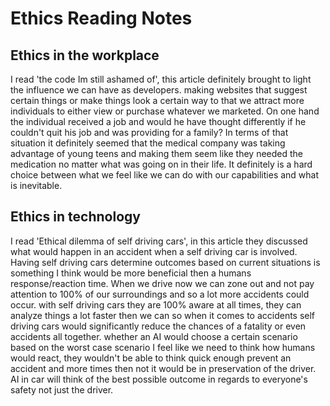# Ethics Reading Notes

## Ethics in the workplace

I read 'the code Im still ashamed of', this article definitely brought to light the influence we can have as developers. making websites that suggest certain things or make things look a certain way to that we attract more individuals to either view or purchase whatever we marketed. On one hand the individual received a job and would he have thought differently if he couldn't quit his job and was providing for a family? In terms  of that situation it definitely seemed that the medical company was taking advantage of young teens and making them seem like they needed the medication no matter what was going on in their life. It definitely is a hard choice between what we feel like we can do with our capabilities and what is inevitable.

## Ethics in technology

I read 'Ethical dilemma of self driving cars', in this article they discussed what would happen in an accident when a self driving car is involved. Having self driving cars determine outcomes based on current situations is something I think would be more beneficial then a humans response/reaction time. When we drive now we can zone out and not pay attention to 100% of our surroundings and so a lot more accidents could occur. with self driving cars they are 100% aware at all times, they can analyze things a lot faster then we can so when it comes to accidents self driving cars would significantly reduce the chances of a fatality or even accidents all together. whether an AI would choose a certain scenario based on the worst case scenario I feel like we need to think how humans would react, they wouldn't be able to think quick enough prevent an accident and more times then not it would be in preservation of the driver. AI in car will think of the best possible outcome in regards to everyone's safety not just the driver.
